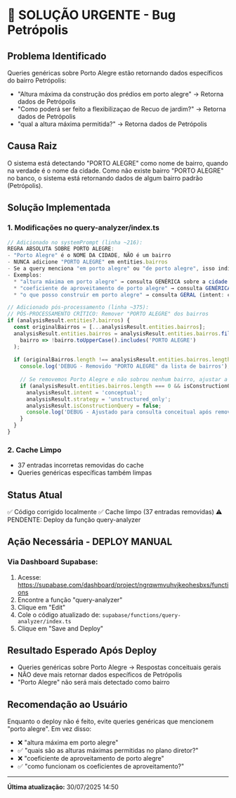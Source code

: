 # 🚨 SOLUÇÃO URGENTE - Bug Petrópolis

## Problema Identificado
Queries genéricas sobre Porto Alegre estão retornando dados específicos do bairro Petrópolis:
- "Altura máxima da construção dos prédios em porto alegre" → Retorna dados de Petrópolis
- "Como poderá ser feito a flexibilizaçao de Recuo de jardim?" → Retorna dados de Petrópolis
- "qual a altura máxima permitida?" → Retorna dados de Petrópolis

## Causa Raiz
O sistema está detectando "PORTO ALEGRE" como nome de bairro, quando na verdade é o nome da cidade. Como não existe bairro "PORTO ALEGRE" no banco, o sistema está retornando dados de algum bairro padrão (Petrópolis).

## Solução Implementada

### 1. Modificações no query-analyzer/index.ts
```typescript
// Adicionado no systemPrompt (linha ~216):
REGRA ABSOLUTA SOBRE PORTO ALEGRE:
- "Porto Alegre" é o NOME DA CIDADE, NÃO é um bairro
- NUNCA adicione "PORTO ALEGRE" em entities.bairros
- Se a query menciona "em porto alegre" ou "de porto alegre", isso indica contexto da cidade
- Exemplos:
  * "altura máxima em porto alegre" → consulta GENÉRICA sobre a cidade (intent: conceptual)
  * "coeficiente de aproveitamento de porto alegre" → consulta GENÉRICA (intent: conceptual)
  * "o que posso construir em porto alegre" → consulta GERAL (intent: conceptual)

// Adicionado pós-processamento (linha ~375):
// PÓS-PROCESSAMENTO CRÍTICO: Remover "PORTO ALEGRE" dos bairros
if (analysisResult.entities?.bairros) {
  const originalBairros = [...analysisResult.entities.bairros];
  analysisResult.entities.bairros = analysisResult.entities.bairros.filter(
    bairro => !bairro.toUpperCase().includes('PORTO ALEGRE')
  );
  
  if (originalBairros.length !== analysisResult.entities.bairros.length) {
    console.log('DEBUG - Removido "PORTO ALEGRE" da lista de bairros');
    
    // Se removemos Porto Alegre e não sobrou nenhum bairro, ajustar a análise
    if (analysisResult.entities.bairros.length === 0 && isConstructionQuery) {
      analysisResult.intent = 'conceptual';
      analysisResult.strategy = 'unstructured_only';
      analysisResult.isConstructionQuery = false;
      console.log('DEBUG - Ajustado para consulta conceitual após remover Porto Alegre');
    }
  }
}
```

### 2. Cache Limpo
- 37 entradas incorretas removidas do cache
- Queries genéricas específicas também limpas

## Status Atual
✅ Código corrigido localmente
✅ Cache limpo (37 entradas removidas)
⚠️  PENDENTE: Deploy da função query-analyzer

## Ação Necessária - DEPLOY MANUAL

### Via Dashboard Supabase:
1. Acesse: https://supabase.com/dashboard/project/ngrqwmvuhvjkeohesbxs/functions
2. Encontre a função "query-analyzer"
3. Clique em "Edit"
4. Cole o código atualizado de: `supabase/functions/query-analyzer/index.ts`
5. Clique em "Save and Deploy"

## Resultado Esperado Após Deploy
- Queries genéricas sobre Porto Alegre → Respostas conceituais gerais
- NÃO deve mais retornar dados específicos de Petrópolis
- "Porto Alegre" não será mais detectado como bairro

## Recomendação ao Usuário
Enquanto o deploy não é feito, evite queries genéricas que mencionem "porto alegre". Em vez disso:
- ❌ "altura máxima em porto alegre"
- ✅ "quais são as alturas máximas permitidas no plano diretor?"
- ❌ "coeficiente de aproveitamento de porto alegre"
- ✅ "como funcionam os coeficientes de aproveitamento?"

---
**Última atualização:** 30/07/2025 14:50
